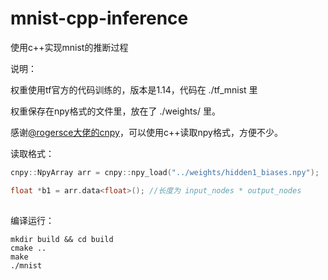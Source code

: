 # mnist-cpp-inference
使用c++实现mnist的推断过程

说明：


权重使用tf官方的代码训练的，版本是1.14，代码在 ./tf_mnist 里

权重保存在npy格式的文件里，放在了 ./weights/ 里。

感谢[@rogersce大佬的cnpy](https://github.com/rogersce/cnpy)，可以使用c++读取npy格式，方便不少。

读取格式：

```cpp
cnpy::NpyArray arr = cnpy::npy_load("../weights/hidden1_biases.npy");

float *b1 = arr.data<float>(); //长度为 input_nodes * output_nodes
 
```

编译运行：

```
mkdir build && cd build
cmake ..
make 
./mnist
```